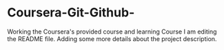 # Coursera-Git-Github-
Working the Coursera's provided course and learning Course
I am editing the README file. Adding some more details about the project description.

